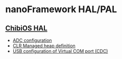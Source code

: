 # **nanoFramework** HAL/PAL

## [ChibiOS HAL](chibios)

- [ADC configuration](chibios/adc-configuration.md)
- [CLR Managed heap definition](chibios/clr-managed-heap.md)
- [USB configuration of Virtual COM port (CDC)](chibios/config-usb-virtual-com-port.md)
